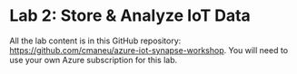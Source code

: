 # Lab 2: Store & Analyze IoT Data

All the lab content is in this GitHub repository: https://github.com/cmaneu/azure-iot-synapse-workshop.
You will need to use your own Azure subscription for this lab.